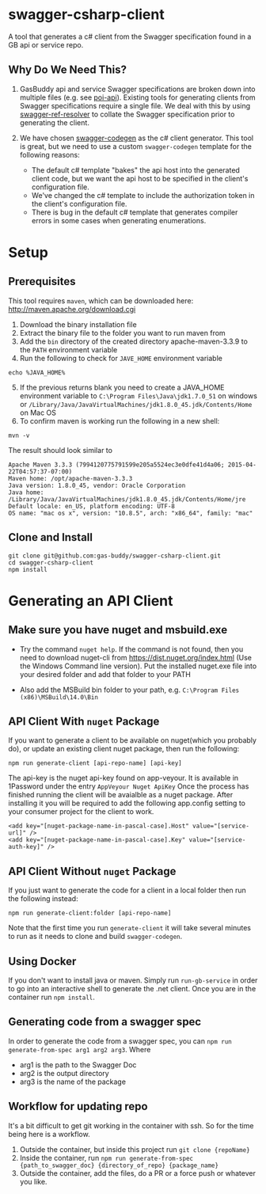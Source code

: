 # swagger-csharp-client

A tool that generates a c# client from the Swagger specification found in a GB api or service repo.

## Why Do We Need This?

1. GasBuddy api and service Swagger specifications are broken down into multiple files (e.g. see [poi-api](https://github.com/gas-buddy/poi-api/tree/master/api)).  Existing tools for generating clients from Swagger specifications require a single file.  We deal with this by using [swagger-ref-resolver](https://github.com/gas-buddy/swagger-ref-resolver) to collate the Swagger specification prior to generating the client.

2. We have chosen [swagger-codegen](https://github.com/swagger-api/swagger-codegen) as the c# client generator.  This tool is great, but we need to use a custom `swagger-codegen` template for the following reasons:

    * The default c# template "bakes" the api host into the generated client code, but we want the api host to be specified in the client's
    configuration file.
    * We've changed the c# template to include the authorization token in the client's configuration file.
    * There is bug in the default c# template that generates compiler errors in some cases when generating enumerations.

# Setup

## Prerequisites

This tool requires `maven`, which can be downloaded here: http://maven.apache.org/download.cgi

1. Download the binary installation file
2. Extract the binary file to the folder you want to run maven from
3. Add the `bin` directory of the created directory apache-maven-3.3.9 to the `PATH` environment variable
4. Run the following to check for `JAVE_HOME` environment variable

```
echo %JAVA_HOME%
```

5. If the previous returns blank you need to create a JAVA_HOME environment variable to `C:\Program Files\Java\jdk1.7.0_51` on windows or `/Library/Java/JavaVirtualMachines/jdk1.8.0_45.jdk/Contents/Home` on Mac OS
6. To confirm maven is working run the following in a new shell:

```
mvn -v
```

The result should look similar to

```
Apache Maven 3.3.3 (7994120775791599e205a5524ec3e0dfe41d4a06; 2015-04-22T04:57:37-07:00)
Maven home: /opt/apache-maven-3.3.3
Java version: 1.8.0_45, vendor: Oracle Corporation
Java home: /Library/Java/JavaVirtualMachines/jdk1.8.0_45.jdk/Contents/Home/jre
Default locale: en_US, platform encoding: UTF-8
OS name: "mac os x", version: "10.8.5", arch: "x86_64", family: "mac"
```

## Clone and Install

```
git clone git@github.com:gas-buddy/swagger-csharp-client.git
cd swagger-csharp-client
npm install
```

# Generating an API Client

## Make sure you have nuget and msbuild.exe

* Try the command `nuget help`. If the command is not found, then you need to download nuget-cli from https://dist.nuget.org/index.html (Use the Windows Command line version). Put the installed nuget.exe file into your desired folder and add that folder to your PATH

* Also add the MSBuild bin folder to your path, e.g. `C:\Program Files (x86)\MSBuild\14.0\Bin`


## API Client With `nuget` Package

If you want to generate a client to be available on nuget(which you probably do), or update an existing client nuget package, then run the following:

```
npm run generate-client [api-repo-name] [api-key]
```

The api-key is the nuget api-key found on app-veyour. It is available in 1Password under the entry `AppVeyour Nuget ApiKey`
Once the process has finished running the client will be avaialble as a nuget package. After installing it you will be required to add the following app.config setting to your consumer project for the client to work.

```
<add key="[nuget-package-name-in-pascal-case].Host" value="[service-url]" />
<add key="[nuget-package-name-in-pascal-case].Key" value="[service-auth-key]" />
```

## API Client Without `nuget` Package

If you just want to generate the code for a client in a local folder then run the following instead:
```
npm run generate-client:folder [api-repo-name]
```

Note that the first time you run `generate-client` it will take several minutes to run as it needs to clone and build `swagger-codegen`.

## Using Docker
If you don't want to install java or maven.  Simply run `run-gb-service` in order to go into an interactive shell to generate the .net client.  Once you are in the container run `npm install`.

## Generating code from a swagger spec
In order to generate the code from a swagger spec, you can `npm run generate-from-spec arg1 arg2 arg3`. Where 
* arg1 is the path to the Swagger Doc
* arg2 is the output directory
* arg3 is the name of the package

## Workflow for updating repo
It's a bit difficult to get git working in the container with ssh. So for the time being here is a workflow.

1. Outside the container, but inside this project run `git clone {repoName}`
2. Inside the container, run `npm run generate-from-spec {path_to_swagger_doc} {directory_of_repo} {package_name}`
3. Outside the container, add the files, do a PR or a force push or whatever you like.
